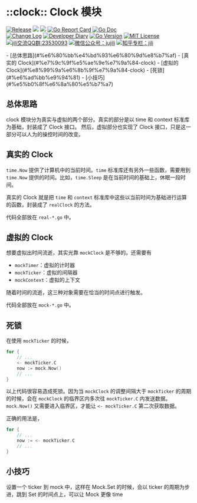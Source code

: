 # ::clock:: Clock 模块
<!-- markdownlint-disable MD041 -->

<p align="left">
<!--  -->
<a href="https://github.com/jujili/clock/releases"> <img src="https://img.shields.io/github/v/release/jujili/clock?include_prereleases" alt="Release" title="Release"></a>
<!--  -->
<a href="https://www.travis-ci.org/aQuaYi/jili"><img src="https://www.travis-ci.org/aQuaYi/jili.svg?branch=master"/></a>
<!--  -->
<a href="https://codecov.io/gh/aQuaYi/jili"><img src="https://codecov.io/gh/aQuaYi/jili/branch/master/graph/badge.svg"/></a>
<!--  -->
<a href="https://goreportcard.com/report/github.com/aQuaYi/jili"><img src="https://goreportcard.com/badge/github.com/aQuaYi/jili" alt="Go Report Card" title="Go Report Card"/></a>
<!--  -->
<a href="http://godoc.org/github.com/aQuaYi/jili"><img src="https://img.shields.io/badge/godoc-reference-blue.svg" alt="Go Doc" title="Go Doc"/></a>
<!--  -->
<br/>
<!--  -->
<a href="https://github.com/aQuaYi/jili/blob/master/docs/CHANGELOG.md"><img src="https://img.shields.io/badge/Change-Log-blueviolet.svg" alt="Change Log" title="Change Log"/></a>
<!--  -->
<a href="https://github.com/aQuaYi/jili/blob/master/docs/DIARY.md"><img src="https://img.shields.io/badge/Dev-Diary-blue.svg" alt="Developer Diary" title="Developer Diary"/></a>
<!--  -->
<a href="https://golang.google.cn"><img src="https://img.shields.io/badge/Go-1.13+-blue.svg" alt="Go Version" title="Go Version"/></a>
<!--  -->
<a href="https://github.com/aQuaYi/jili/blob/master/LICENSE"><img src="https://img.shields.io/badge/License-MIT-blue.svg" alt="MIT License" title="MIT License"/></a>
<!--  -->
<br/>
<!--  -->
<a target="_blank" href="//shang.qq.com/wpa/qunwpa?idkey=7f61280435c41608fb8cb96cf8af7d31ef0007c44b223c9e3596ce84dec329bc"><img border="0" src="https://img.shields.io/badge/QQ%20群-23%2053%2000%2093-blue.svg" alt="jili交流QQ群:23530093" title="jili交流QQ群:23530093"></a>
<!--  -->
<a href="https://mp.weixin.qq.com/s?__biz=MzA4MDU4NDI5Mw==&mid=2455230332&idx=1&sn=8086c43e259b0012596ed63d6ecd7d10&chksm=88017c76bf76f5604f2f3280ffd96029b5ccaf99db48d18066d3e3bc9bc8a2e1a05de1a3225f&mpshare=1&scene=1&srcid=&sharer_sharetime=1578553397373&sharer_shareid=5ce52651949258759d82d1bf31b455b5#rd"><img src="https://img.shields.io/badge/微信公众号-jujili-success.svg" alt="微信公众号：jujili" title="微信公众号：jujili"/></a>
<!--  -->
<a href="https://zhuanlan.zhihu.com/jujili"><img src="https://img.shields.io/badge/知乎专栏-jili-blue.svg" alt="知乎专栏：jili" title="知乎专栏：jili"/></a>
<!--  -->
</p>
- [总体思路](#%e6%80%bb%e4%bd%93%e6%80%9d%e8%b7%af)
- [真实的 Clock](#%e7%9c%9f%e5%ae%9e%e7%9a%84-clock)
- [虚拟的 Clock](#%e8%99%9a%e6%8b%9f%e7%9a%84-clock)
- [死锁](#%e6%ad%bb%e9%94%81)
- [小技巧](#%e5%b0%8f%e6%8a%80%e5%b7%a7)

## 总体思路

clock 模块分为真实与虚拟的两个部分。真实的部分是以 time 和 context 标准库为基础，封装成了 Clock 接口。
然后，虚拟部分也实现了 Clock 接口，只是这一部分可以人为的操控时间的改变。

## 真实的 Clock

`time.Now` 提供了计算机中的当前时间。`time` 标准库还有另外一些函数，需要用到 `time.Now` 提供的时间。比如，`time.Sleep` 是在当前时间的基础上，休眠一段时间。

真实的 Clock 就是把 `time` 和 `context` 标准库中这些以当前时间为基础进行运算的函数，封装成了 `realClock` 的方法。

代码全部放在 `real-*.go` 中。

## 虚拟的 Clock

想要虚拟出时间流逝，其实光靠 `mockClock` 是不够的。还需要有

- `mockTimer`：虚拟的计时器
- `mockTicker`：虚拟的间隔器
- `mockContext`：虚拟的上下文

随着时间的流逝，这三种对象需要在恰当的时间点进行触发。

代码全部放在 `mock-*.go` 中。

<!-- TODO: 删除死锁，因为我在程序中，已经消除这种情况了。 -->

## 死锁

在使用 `mockTicker` 的时候，

```go
for {
	// ...
	<- mockTicker.C
	now := mock.Now()
	// ...
}
```

以上代码很容易造成死锁。因为当 `mockClock` 的调整间隔大于 `mockTicker` 的周期的时候，会在 `mockClock` 的临界区内多次往 `mockTicker.C` 内发送数据。`mock.Now()` 又需要进入临界区，才能让 `<- mockTicker.C` 第二次获取数据。

正确的用法是，

```go
for {
	// ...
	now := <- mockTicker.C
	// ...
}
```

## 小技巧

设置一个 ticker 到 mock 中，这样在 Mock.Set 的时候，会以 ticker 的周期为步进，跳到 Set 的时间点上，可以让 Mock 更像 time
